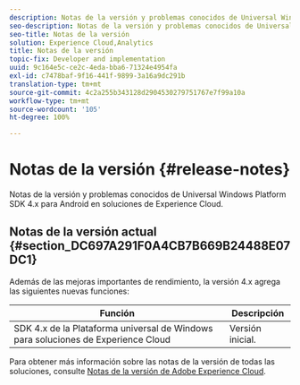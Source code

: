 ```yaml
---
description: Notas de la versión y problemas conocidos de Universal Windows Platform SDK 4.x para Android en soluciones de Experience Cloud.
seo-description: Notas de la versión y problemas conocidos de Universal Windows Platform SDK 4.x para Android en soluciones de Experience Cloud.
seo-title: Notas de la versión
solution: Experience Cloud,Analytics
title: Notas de la versión
topic-fix: Developer and implementation
uuid: 9c164e5c-ce2c-4eda-bba6-71324e4954fa
exl-id: c7478baf-9f16-441f-9899-3a16a9dc291b
translation-type: tm+mt
source-git-commit: 4c2a255b343128d2904530279751767e7f99a10a
workflow-type: tm+mt
source-wordcount: '105'
ht-degree: 100%

---
```


# Notas de la versión {#release-notes}

Notas de la versión y problemas conocidos de Universal Windows Platform SDK 4.x para Android en soluciones de Experience Cloud.

## Notas de la versión actual {#section_DC697A291F0A4CB7B669B24488E07DC1}

Además de las mejoras importantes de rendimiento, la versión 4.x agrega las siguientes nuevas funciones:

| Función | Descripción |
|--- |--- |
| SDK 4.x de la Plataforma universal de Windows para soluciones de Experience Cloud | Versión inicial. |


Para obtener más información sobre las notas de la versión de todas las soluciones, consulte [Notas de la versión de Adobe Experience Cloud](https://docs.adobe.com/content/help/es-ES/release-notes/experience-cloud/current.html).
